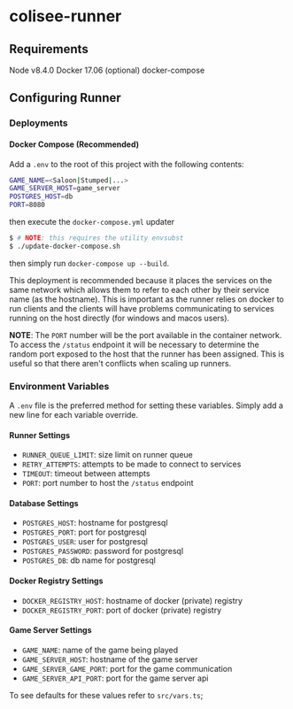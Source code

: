 # colisee-runner

## Requirements

Node v8.4.0
Docker 17.06 (optional)
docker-compose

## Configuring Runner

### Deployments

#### Docker Compose (Recommended)

Add a `.env` to the root of this project with the following contents:

```bash
GAME_NAME=<Saloon|Stumped|...>
GAME_SERVER_HOST=game_server
POSTGRES_HOST=db
PORT=8080
```

then execute the `docker-compose.yml` updater

```bash
$ # NOTE: this requires the utility envsubst
$ ./update-docker-compose.sh
```

then simply run `docker-compose up --build`.

This deployment is recommended because it places the services
on the same network which allows them to refer to each other
by their service name (as the hostname). This is important as
the runner relies on docker to run clients and the clients
will have problems communicating to services running on the host
directly (for windows and macos users).

**NOTE**: The `PORT` number will be the port available in the container network.
To access the `/status` endpoint it will be necessary to determine the random port
exposed to the host that the runner has been assigned. This is useful so that
there aren't conflicts when scaling up runners.

### Environment Variables

A `.env` file is the preferred method for setting these variables. Simply add a new line for each variable override.

#### Runner Settings

* `RUNNER_QUEUE_LIMIT`: size limit on runner queue
* `RETRY_ATTEMPTS`: attempts to be made to connect to services
* `TIMEOUT`: timeout between attempts
* `PORT`: port number to host the `/status` endpoint

#### Database Settings

* `POSTGRES_HOST`: hostname for postgresql
* `POSTGRES_PORT`: port for postgresql
* `POSTGRES_USER`: user for postgresql
* `POSTGRES_PASSWORD`: password for postgresql
* `POSTGRES_DB`: db name for postgresql

#### Docker Registry Settings

* `DOCKER_REGISTRY_HOST`: hostname of docker (private) registry
* `DOCKER_REGISTRY_PORT`: port of docker (private) registry

#### Game Server Settings

* `GAME_NAME`: name of the game being played
* `GAME_SERVER_HOST`: hostname of the game server
* `GAME_SERVER_GAME_PORT`: port for the game communication
* `GAME_SERVER_API_PORT`: port for the game server api

To see defaults for these values refer to `src/vars.ts`;